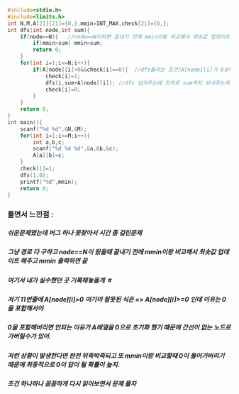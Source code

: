 ```cpp
#include<stdio.h>
#include<limits.h>
int N,M,A[21][21]={0,},mmin=INT_MAX,check[21]={0,};
int dfs(int node,int sum){
	if(node==N){   //node==N이되면 끝내기 전에 mmin이랑 비교해서 최솟값 업데이트 해주기
		if(mmin>sum) mmin=sum;
		return 0;
	}
	for(int i=1;i<=N;i++){
		if(A[node][i]>0&&check[i]==0){  //dfs돌리는 조건(A[node][i]가 0보다 크다는건 간선이 있다는것&&체크 안되있어야함
			check[i]=1;
			dfs(i,sum+A[node][i]); //dfs 넘겨주는데 인자로 sum까지 보내주는게 포인트. 이걸로 mmin이랑 비교할거임
			check[i]=0;
		}
	}
	return 0;
}
int main(){
	scanf("%d %d",&N,&M);
	for(int i=1;i<=M;i++){
		int a,b,c;
		scanf("%d %d %d",&a,&b,&c);
		A[a][b]=c;
	}
	check[1]=1;
	dfs(1,0);
	printf("%d",mmin);
	return 0;
}
```
###  풀면서 느낀점 :
##### 쉬운문제였는데 버그 하나 못찾아서 시간 좀 걸린문제
##### 그냥 경로 다 구하고 node==N이 됬을때 끝내기 전에 mmin이랑 비교해서 최솟값 업데이트 해주고 mmin 출력하면 끝
##### 여기서 내가 실수했던 곳 기록해놓을게 ㅎ
##### 저기 11번줄에 A[node][i]>0 여기야 잘못된 식은 => A[node][i]>=0 인데 이유는 0을 포함해서야
##### 0을 포함해버리면 안되는 이유가 A배열을 0으로 초기화 했기 떄문에 간선이 없는 노드로 가버릴수가 있어.
##### 저런 상황이 발생한다면 완전 뒤죽박죽되고 또 mmin이랑 비교할때 0이 들어가버리기 때문에 최종적으로 0이 답이 될 확률이 높지.
##### 조건 하나하나 꼼꼼하게 다시 읽어보면서 문제 풀자 
